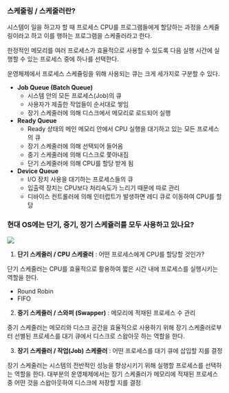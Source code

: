 
### 스케줄링 / 스케줄러란?

시스템이 일을 하고자 할 때 프로세스 CPU를 프로그램들에게 할당하는 과정을 스케줄링이라고 하고 이를 행하는 프로그램을 스케줄러라고 한다.

한정적인 메모리를 여러 프로세스가 효율적으로 사용할 수 있도록 다음 실행 시간에 실행할 수 있는 프로세스 중에 하나를 선택한다.

운영체제에서 프로세스 스케쥴링을 위해 사용되는 큐는 크게 세가지로 구분할 수 있다.

- **Job Queue (Batch Queue)**
	- 시스템 안의 모든 프로세스(Job)의 큐
	- 사용자가 제출한 작업들이 순서대로 쌓임
	- 장기 스케줄러에 의해 디스크에서 메모리로 로드되어 실행
- **Ready Queue**
	- Ready 상태의 메인 메모리 안에서 CPU 실행을 대기하고 있는 모든 프로세스의 큐
	- 장기 스케줄러에 의해 선택되어 들어옴
	- 중기 스케줄러에 의해 디스크로 쫓아내짐
	- 단기 스케줄러에 의해 CPU를 할당 받게 됨
- **Device Queue**
	- I/O 장치 사용을 대기하는 프로세스들의 큐
	- 입출력 장치는 CPU보다 처리속도가 느리기 때문에 따로 관리
	- 디바이스 컨트롤러에 의해 인터럽트가 발생하면 레디 큐로 이동하여 CPU를 할당

### 현대 OS에는 단기, 중기, 장기 스케쥴러를 모두 사용하고 있나요?

![](https://i.imgur.com/WwyYDKi.png)

1. **단기 스케줄러 / CPU 스케줄러**
: 어떤 프로세스에게 CPU를 할당할 것인가?

단기 스케줄러는 CPU를 효율적으로 활용하여 짧은 시간 내에 프로세스를 실행시키는 역할을 한다. 
- Round Robin
- FIFO

2. **중기 스케줄러 / 스와퍼 (Swapper)**
: 메모리에 적재된 프로세스 수 관리

중기 스케줄러는 메모리와 디스크 공간을 효율적으로 사용하기 위해 장기 스케줄러로부터 선별된 프로세스를 대기 큐에서 디스크로 스왑아웃 하는 역할을 한다.

3. **장기 스케줄러 / 작업(Job) 스케줄러** 
: 어떤 프로세스를 대기 큐에 삽입할 지를 결정

장기 스케줄러는 시스템의 전반적인 성능을 향상시키기 위해 실행할 프로세스를 선택하는 역할을 한다. 대부분의 운영체제에서는 장기 스케줄러가 메모리에 적재된 프로세스 중 어떤 것을 스왑아웃하여 디스크에 저장할 지를 결정
